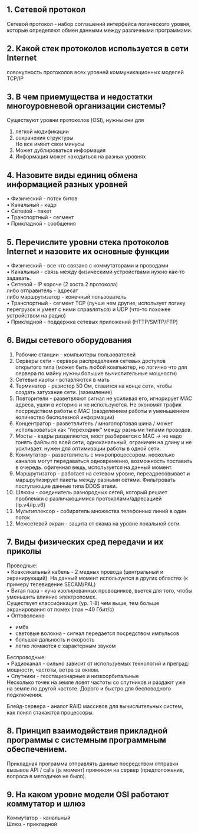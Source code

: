 ## 1. Сетевой протокол  
Сетевой протокол - набор соглашений интерфейса логического уровня, которые определяют обмен данными между различными программами.   

## 2. Какой стек протоколов используется в сети Internet   
совокупность протоколов всех уровней коммуникационных моделей TCP/IP   

## 3. В чем приемущества и недостатки многоуровневой организации системы?    
Существуют уровни протоколов (OSI), нужны они для  
1. легкой модификации   
2. сохранения структуры  
Но все имеет свои минусы  
1. Может дублироваться информация   
2. Информация может находиться на разных уровнях   

## 4. Назовите виды единиц обмена информацией разных уровней   
• Физический - поток битов  
• Канальный - кадр  
• Сетевой - пакет  
• Транспортный - сегмент  
• Прикладной - сообщения  

## 5. Перечислите уровни стека протоколов Internet и назовите их основные функции  
• Физический - все что связано с коммутаторами и проводами   
• Канальный - связь между физическими устройствами нужно как-то задавать.   
• Сетевой - IP короче (2 хоста 2 протокола)  
либо отправитель - адресат  
либо маршрутизатор - конечный пользователь   
• Транспортный - сегмент TCP (лучше чем другие, использует логику перегрузок и умеет с ними справляться) и UDP (что-то похожее устройством на радио)  
• Прикладной - поддержка сетевых приложений (HTTP/SMTP/FTP)  

## 6. Виды сетевого оборудования   
1. Рабочие станции - компьютеры пользователей  
2. Серверы сети - сервера распределения сетевых доступов открытого типа (может быть любой компьютер, но логично что для сервера по майну нужны большие вычислительные мощности)  
3. Сетевые карты - вставляются в мать  
4. Терминатор - резистор 50 Ом, ставится на конце сети, чтобы создать затухание сети. (заземление)  
5. Повторители - разветвляют сигнал не усиливая его, игнорирует MAC адреса, ушли в историю и не используются. Не экономят трафик посрредством работы с MAC (разделением работы и уменьшением количество бесполезной информации)  
6. Концентратор - разветвлитель / многопортовая шина / может использоваться как "переходник" между разными типами проводов.  
7. Мосты - кадры разделяются, мост разбирается с MAC -> не надо гонять файлы по всей сети, одноканальный, ограничен на длину и не усиливает. нужен для оптимизации работы в одной сети.   
8. Коммутатор - разветвлитель с микропроцессором. несколько каналов могут передаваться одновременно, возможность поставить в очередь. офигенная вещь, используется на данный момент.   
9. Маршрутизатор - работает на сетевом уровне, переадресовывает и маршрутизирует пакеты между разными сетями. Фильтровать поступающие данные типа DDOS атаки.   
10. Шлюзы - соединитель разнородных сетей, который решает проблемки с различающимися протоколами/адресацией (ip.v4/ip.v6)  
11. Мультиплексор - собиратель множества телефонных линий в один поток  
12. Межсетевой экран - защита от скама на уровне локальной сети.   

## 7. Виды физических сред передачи и их приколы   
Проводные:  
• Коаксикальный кабель - 2 медных провода (центральный и экранирующий). На данный момент используется в других областях (к примеру телевидение SECAM/PAL)  
• Витая пара - куча изолированных проводников, вьется для того, чтобы уменьшить влияние электропомех.   
Существует классификация (ур. 1-8) чем выше, тем больше экранирования от помех (max ~40 Гбит/с)  
• Оптоволокно   
- имба  
- световые волокна - сигнал передается посредством импульсов  
- большая дальность и скорость  
- легко ломаются с характерным звуком  

Беспроводные:  
• Радиоканал - сильно зависит от используемых технологий и преград: мощности, частоты, ветра за окном.   
• Спутники - геостационарные и низкоорбитальные   
Несколько точек на земле ловят частоты со спутников и раздают уже на земле по другой частоте. Дорого и быстро для бесповодного подключения.   

Блейд-сервера - аналог RAID массивов для вычислительных систем, как понял стакаются процессоры.   

## 8. Принцип взаимодействия прикладной программы с системным программным обеспечением.   
Прикладная программа отправлять данные посредством отправки вызывов API / calls (js момент) прямиком на сервер (предположение, вопроса в методичке не было).   

## 9. На каком уровне модели OSI работают коммутатор и шлюз  
Коммутатор - канальный  
Шлюз - прикладной   